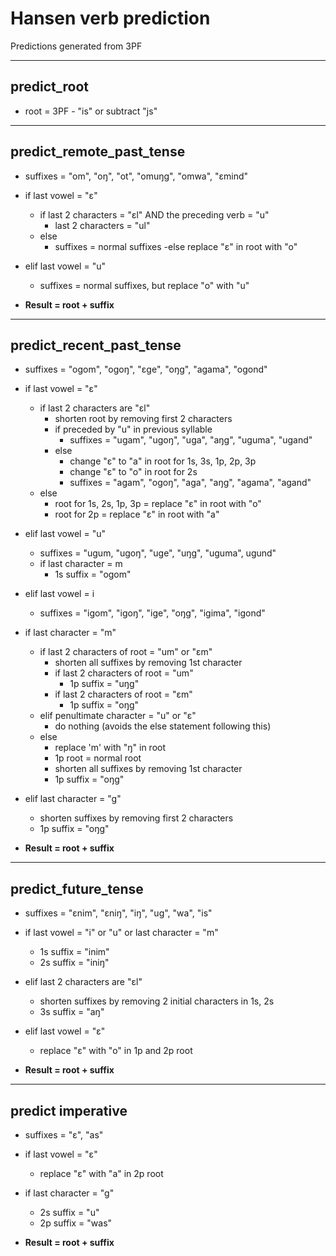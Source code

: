 # Hansen verb prediction
Predictions generated from 3PF

---

## predict_root
- root =  3PF - "is" or subtract "js"

---
## predict_remote_past_tense
- suffixes = "om", "oŋ", "ot", "omuŋg", "omwa", "ɛmind"
- if last vowel = "ɛ"
  - if last 2 characters = "ɛl" AND the preceding verb = "u"
    - last 2 characters = "ul"
  - else 
    - suffixes = normal suffixes -else replace "ɛ" in root with "o"
- elif last vowel = "u"
  - suffixes = normal suffixes, but replace "o" with "u"

- **Result = root + suffix**

---

## predict_recent_past_tense
- suffixes = "ogom", "ogoŋ", "ɛge", "oŋg", "agama", "ogond"
  
- if last vowel = "ɛ"
  - if last 2 characters are "ɛl"
    - shorten root by removing first 2 characters
    - if preceded by "u" in previous syllable
      - suffixes = "ugam", "ugoŋ", "uga", "aŋg", "uguma", "ugand"
    - else 
        - change "ɛ" to "a" in root for 1s, 3s, 1p, 2p, 3p
        - change "ɛ" to "o" in root for 2s
        - suffixes = "agam", "ogoŋ", "aga", "aŋg", "agama", "agand"
  - else 
    - root for 1s, 2s, 1p, 3p = replace "ɛ" in root with "o"
    - root for 2p = replace "ɛ" in root with "a"
   
- elif last vowel = "u"
  - suffixes = "ugum, "ugoŋ", "uge", "uŋg", "uguma", ugund"
  - if last character = m
    - 1s suffix = "ogom"
- elif last vowel = i
  - suffixes = "igom", "igoŋ", "ige", "oŋg", "igima", "igond"

- if last character = "m"
  - if last 2 characters of root = "um" or "ɛm"
    - shorten all suffixes by removing 1st character
    - if last 2 characters of root = "um"
      - 1p suffix = "uŋg"
    - if last 2 characters of root = "ɛm"
      - 1p suffix = "oŋg"
  - elif penultimate character = "u" or "ɛ"
    - do nothing (avoids the else statement following this)
  - else
    - replace 'm' with "ŋ" in root
    - 1p root = normal root
    - shorten all suffixes by removing 1st character
    - 1p suffix = "oŋg"
- elif last character = "g"
  - shorten suffixes by removing first 2 characters
  - 1p suffix = "oŋg"



- **Result = root + suffix**

---

## predict_future_tense
- suffixes = "ɛnim", "ɛniŋ", "iŋ", "ug", "wa", "is"
- if last vowel = "i" or "u" or last character = "m"
  - 1s suffix = "inim"
  - 2s suffix = "iniŋ"
- elif last 2 characters are "ɛl"
  - shorten suffixes by removing 2 initial characters in 1s, 2s
  - 3s suffix = "aŋ"
- elif last vowel = "ɛ"
  - replace "ɛ" with "o" in 1p and 2p root


- **Result = root + suffix**

---

## predict imperative
- suffixes = "ɛ", "as"
- if last vowel = "ɛ"
  - replace "ɛ" with "a" in 2p root
- if last character = "g"
  - 2s suffix = "u"
  - 2p suffix = "was"

- **Result = root + suffix**